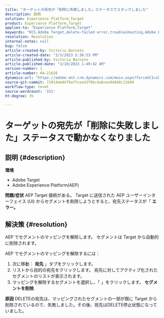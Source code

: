 ```yaml
---
title: "ターゲットの宛先が「削除に失敗しました」ステータスでスタックしました"
description: 説明
solution: Experience Platform,Target
product: Experience Platform,Target
applies-to: "Experience Platform,Target"
keywords: "KCS,Adobe Target,delete-failed error,troubleshooting,Adobe Experience Platform,delete segments,AEP"
resolution: Resolution
internal-notes: null
bug: false
article-created-by: Victoria Barnato
article-created-date: "3/3/2023 5:36:53 PM"
article-published-by: Victoria Barnato
article-published-date: "3/10/2023 1:49:42 AM"
version-number: 1
article-number: KA-21626
dynamics-url: "https://adobe-ent.crm.dynamics.com/main.aspx?forceUCI=1&pagetype=entityrecord&etn=knowledgearticle&id=bcc742f6-e9b9-ed11-83fe-6045bd006b25"
source-git-commit: 729144e8479affcea43f9bc4a6cee948d8c12699
workflow-type: tm+mt
source-wordcount: '151'
ht-degree: 3%

---
```


# ターゲットの宛先が「削除に失敗しました」ステータスで動かなくなりました

## 説明 {#description}

<b>環境</b>
- Adobe Target
- Adobe Experience Platform(AEP)



<b>問題/症状</b>
AEP Target 接続がある。 Target に送信された AEP ユーザーインターフェイス (UI) からセグメントを削除しようとすると、宛先ステータスが「 <b>エラー。</b>


## 解決策 {#resolution}


AEP でセグメントのマッピングを解除します。 セグメントは Target から自動的に削除されます。

AEP でセグメントのマッピングを解除するには：

1. 次に移動： <b>宛先</b> 」タブをクリックします。
2. リストから目的の宛先をクリックします。 宛先に対してアクティブ化されたセグメントのリストが表示されます。
3. マッピングを解除するセグメントを選択し、「 」をクリックします。 <b>セグメントを削除</b>.

<b>原因</b>
DELETEの宛先は、マッピングされたセグメントの一部が既に Target から削除されているので、失敗しました。その後、宛先はDELETE停止状態になっていました。
